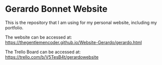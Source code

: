 # Gerardo Bonnet Website

This is the repository that I am using for my personal website, including my portfolio. 

The website can be accessed at: https://thegentlemencoder.github.io/Website-Gerardo/gerardo.html 

The Trello Board can be accessed at: https://trello.com/b/V5TesB4t/gerardowebsite
